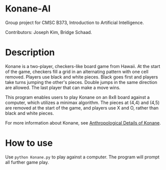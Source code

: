 # Konane-AI
Group project for CMSC B373, Introduction to Artificial Intelligence.

Contributors: Joseph Kim, Bridge Schaad.

# Description
Konane is a two-player, checkers-like board game from Hawaii. At the start of the game, checkers fill a grid in an alternating pattern with one cell removed. Players use black and white pieces. Black goes first and players take turns jumping the other's pieces. Double jumps in the same direction are allowed. The last player that can make a move wins.

This program enables users to play Konane on an 8x8 board against a computer, which utilizes a minimax algorithm. The pieces at (4,4) and (4,5) are removed at the start of the game, and players use X and O, rather than black and white pieces.

For more information about Konane, see [Anthropological Details of Konane](https://web.mit.edu/ieee/6.370/2001/web/konane-anthrop.html). 

# How to use
Use `python Konane.py` to play against a computer. The program will prompt all further game play.